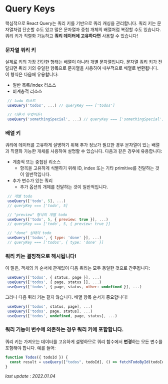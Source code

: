 # Query Keys

핵심적으로 React Query는 쿼리 키를 기반으로 쿼리 캐싱을 관리합니다. 쿼리 키는 문자열처럼 단순할 수도 있고 많은 문자열과 중첩 개체의 배열처럼 복잡할 수도 있습니다. 쿼리 키가 직렬화 가능하고 **쿼리 데이터에 고유하다면** 사용할 수 있습니다!

### 문자열 쿼리 키

실제로 키의 가장 간단한 형태는 배열이 아니라 개별 문자열입니다. 문자열 쿼리 키가 전달되면 쿼리 키의 유일한 항목으로 문자열을 사용하여 내부적으로 배열로 변환됩니다. 이 형식은 다음에 유용합니다:

- 일반 목록/index 리소스
- 비계층적 리소스

```js
 // todo 리스트
 useQuery('todos', ...) // queryKey === ['todos']

 // 다른거 무엇이든!
 useQuery('somethingSpecial', ...) // queryKey === ['somethingSpecial']
```

### 배열 키

쿼리에 데이터를 고유하게 설명하기 위해 추가 정보가 필요한 경우 문자열이 있는 배열과 직렬화 가능한 개체를 사용하여 설명할 수 있습니다. 다음과 같은 경우에 유용합니다:

- 계층적 또는 중첩된 리소스
  - 항목을 고유하게 식별하기 위해 ID, index 또는 기타 primitive를 전달하는 것이 일반적입니다.
- 추가 변수가 있는 쿼리
  - 추가 옵션의 개체를 전달하는 것이 일반적입니다.

```js
 // 개별 todo
 useQuery(['todo', 5], ...)
 // queryKey === ['todo', 5]

 // "preview" 형식의 개별 todo
 useQuery(['todo', 5, { preview: true }], ...)
 // queryKey === ['todo', 5, { preview: true }]

 // "done" 상태의 todo
 useQuery(['todos', { type: 'done' }], ...)
 // queryKey === ['todos', { type: 'done' }]
```

### 쿼리 키는 결정적으로 해시됩니다!

이 말은, 객체의 키 순서에 관계없이 다음 쿼리는 모두 동일한 것으로 간주됩니다:

```js
 useQuery(['todos', { status, page }], ...)
 useQuery(['todos', { page, status }], ...)
 useQuery(['todos', { page, status, other: undefined }], ...)
```

그러나 다음 쿼리 키는 같지 않습니다. 배열 항목 순서가 중요합니다!

```js
 useQuery(['todos', status, page], ...)
 useQuery(['todos', page, status], ...)
 useQuery(['todos', undefined, page, status], ...)
```

### 쿼리 기능이 변수에 의존하는 경우 쿼리 키에 포함합니다.

쿼리 키는 가져오는 데이터를 고유하게 설명하므로 쿼리 함수에서 **변경**하는 모든 변수를 포함해야 합니다. 예를 들어:

```js
function Todos({ todoId }) {
  const result = useQuery(["todos", todoId], () => fetchTodoById(todoId));
}
```

_last update : 2022.01.04_
